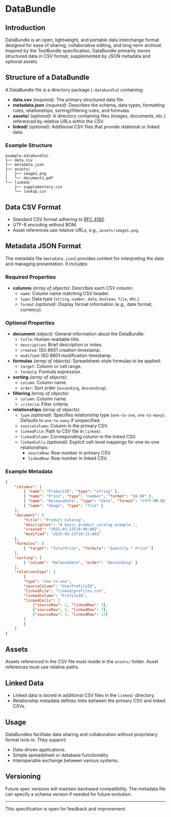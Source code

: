 # DataBundle

## Introduction

DataBundle is an open, lightweight, and portable data interchange format designed for ease of sharing, collaborative editing, and long-term archival. Inspired by the TextBundle specification, DataBundle primarily stores structured data in CSV format, supplemented by JSON metadata and optional assets.

## Structure of a DataBundle

A DataBundle file is a directory package (`.databundle`) containing:

- **data.csv** *(required)*: The primary structured data file.
- **metadata.json** *(required)*: Describes the schema, data types, formatting rules, relationships, sorting/filtering rules, and formulas.
- **assets/** *(optional)*: A directory containing files (images, documents, etc.) referenced by relative URLs within the CSV.
- **linked/** *(optional)*: Additional CSV files that provide relational or linked data.

### Example Structure

```text
example.databundle/
├── data.csv
├── metadata.json
├── assets/
│   ├── image1.png
│   └── document1.pdf
└── linked/
    ├── supplementary.csv
    └── lookup.csv
```

## Data CSV Format

- Standard CSV format adhering to [RFC 4180](https://tools.ietf.org/html/rfc4180).
- UTF-8 encoding without BOM.
- Asset references use relative URLs, e.g., `assets/image1.png`.

## Metadata JSON Format

The metadata file (`metadata.json`) provides context for interpreting the data and managing presentation. It includes:

### Required Properties

- **columns** *(array of objects)*: Describes each CSV column:
	- `name`: Column name matching CSV header.
	- `type`: Data type (`string`, `number`, `date`, `boolean`, `file`, etc.).
	- `format` *(optional)*: Display format information (e.g., date format, currency).

### Optional Properties

- **document** *(object)*: General information about the DataBundle:
	- `title`: Human-readable title.
	- `description`: Brief description or notes.
	- `created`: ISO 8601 creation timestamp.
	- `modified`: ISO 8601 modification timestamp.
- **formulas** *(array of objects)*: Spreadsheet-style formulas to be applied:
	- `target`: Column or cell range.
	- `formula`: Formula expression.
- **sorting** *(array of objects)*:
	- `column`: Column name.
	- `order`: Sort order (`ascending`, `descending`).
- **filtering** *(array of objects)*:
	- `column`: Column name.
	- `criteria`: Filter criteria.
- **relationships** *(array of objects)*:
	- `type` *(optional)*: Specifies relationship type (`one-to-one`, `one-to-many`). Defaults to `one-to-many` if unspecified.
	- `sourceColumn`: Column in the primary CSV.
	- `linkedFile`: Path to CSV file in `linked/`.
	- `linkedColumn`: Corresponding column in the linked CSV.
	- `linkedCells` *(optional)*: Explicit cell-level mappings for one-to-one relationships:
		- `sourceRow`: Row number in primary CSV.
		- `linkedRow`: Row number in linked CSV.

### Example Metadata

```json
{
	"columns": [
		{ "name": "ProductID", "type": "string" },
		{ "name": "Price", "type": "number", "format": "$0.00" },
		{ "name": "ReleaseDate", "type": "date", "format": "YYYY-MM-DD" },
		{ "name": "Image", "type": "file" }
	],
	"document": {
		"title": "Product Catalog",
		"description": "A basic product catalog example.",
		"created": "2025-03-23T10:00:00Z",
		"modified": "2025-03-23T10:15:00Z"
	},
	"formulas": [
		{ "target": "TotalPrice", "formula": "Quantity * Price" }
	],
	"sorting": [
		{ "column": "ReleaseDate", "order": "descending" }
	],
	"relationships": [
		{
		"type": "one-to-one",
		"sourceColumn": "UserProfileID",
		"linkedFile": "linked/profiles.csv",
		"linkedColumn": "ProfileID",
		"linkedCells": [
			{"sourceRow": 1, "linkedRow": 3},
			{"sourceRow": 2, "linkedRow": 7},
			{"sourceRow": 3, "linkedRow": 12}
		]
		}
	]
}
```

## Assets

Assets referenced in the CSV file must reside in the `assets/` folder. Asset references must use relative paths.

## Linked Data

- Linked data is stored in additional CSV files in the `linked/` directory.
- Relationship metadata defines links between the primary CSV and linked CSVs.

## Usage

DataBundles facilitate data sharing and collaboration without proprietary format lock-in. They support:

- Data-driven applications.
- Simple spreadsheet or database functionality.
- Interoperable exchange between various systems.

## Versioning

Future spec versions will maintain backward compatibility. The metadata file can specify a schema version if needed for future evolution.

---

This specification is open for feedback and improvement.
